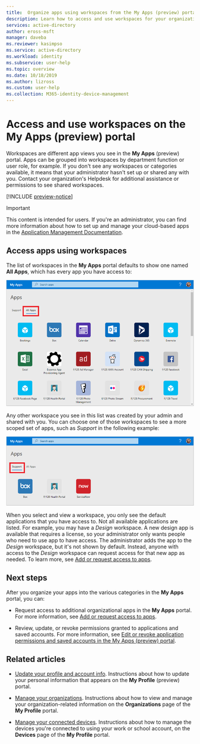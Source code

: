 ```yaml
---
title:  Organize apps using workspaces from the My Apps (preview) portal - Azure Active Directory | Microsoft Docs
description: Learn how to access and use workspaces for your organization's cloud-based apps from the My Apps (preview) portal.
services: active-directory
author: eross-msft
manager: daveba
ms.reviewer: kasimpso
ms.service: active-directory
ms.workload: identity
ms.subservice: user-help
ms.topic: overview
ms.date: 10/18/2019
ms.author: lizross
ms.custom: user-help
ms.collection: M365-identity-device-management
---
```


# Access and use workspaces on the My Apps (preview) portal

Workspaces are different app views you see in the **My Apps** (preview) portal. Apps can be grouped into workspaces by department function or user role, for example. If you don't see any workspaces or categories available, it means that your administrator hasn't set up or shared any with you. Contact your organization's Helpdesk for additional assistance or permissions to see shared workspaces.

[!INCLUDE [preview-notice](../../../includes/active-directory-end-user-my-apps-and-workspaces.md)]

>[!Important]
>This content is intended for users. If you're an administrator, you can find more information about how to set up and manage your cloud-based apps in the [Application Management Documentation](https://docs.microsoft.com/azure/active-directory/manage-apps).

## Access apps using workspaces

The list of workspaces in the **My Apps** portal defaults to show one named **All Apps**, which has every app you have access to:

![All apps page in the My Apps portal](media/my-applications-portal-workspaces/my-apps-all.png)

Any other workspace you see in this list was created by your admin and shared with you. You can choose one of those workspaces to see a more scoped set of apps, such as *Support* in the following example:

![Individual workspace and scoped set of apps in the My Apps portal](media/my-applications-portal-workspaces/my-apps-workspace.png)

When you select and view a workspace, you only see the default applications that you have access to. Not all available applications are listed. For example, you may have a *Design* workspace. A new design app is available that requires a license, so your administrator only wants people who need to use app to have access. The administrator adds the app to the *Design* workspace, but it's not shown by default. Instead, anyone with access to the *Design* workspace can request access for that new app as needed. To learn more, see [Add or request access to apps](my-applications-portal-add-apps.md).

## Next steps

After you organize your apps into the various categories in the **My Apps** portal, you can:

- Request access to additional organizational apps in the **My Apps** portal. For more information, see [Add or request access to apps](my-applications-portal-add-apps.md).

- Review, update, or revoke permissions granted to applications and saved accounts. For more information, see [Edit or revoke application permissions and saved accounts in the My Apps (preview) portal](my-applications-portal-permissions-saved-accounts.md).

## Related articles

- [Update your profile and account info](myprofile-portal-overview.md). Instructions about how to update your personal information that appears on the **My Profile** (preview) portal.

- [Manage your organizations](myprofile-portal-organizations-page.md). Instructions about how to view and manage your organization-related information on the **Organizations** page of the **My Profile** portal.

- [Manage your connected devices](myprofile-portal-devices-page.md). Instructions about how to manage the devices you're connected to using your work or school account, on the **Devices** page of the **My Profile** portal.